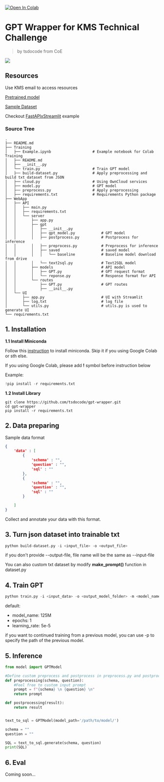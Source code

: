 [![Open In Colab](https://colab.research.google.com/assets/colab-badge.svg)](https://colab.research.google.com/drive/1QIOEfsB7DPcPRp9VX3fK2yg6atybkHvq#scrollTo=Bsy56wuXOPg1)

# GPT Wrapper for KMS Technical Challenge

> by tsdocode from CoE

![](./assets/pipeline.png)


## Resources
Use KMS email to access resources

[Pretrained model](https://drive.google.com/drive/folders/11aWe3IZ0pfxujwzsFHwSzgJuAlPryBNs?usp=sharing)

[Sample Dataset](https://drive.google.com/drive/folders/1eQ6T2AGa5-1UXZfNwE3HdrOpWwXZKttu?usp=sharing)

Checkout [FastAPIxStreamlit](https://github.com/tsdocode/GPT-Example) example




### Source Tree
    .
    ├── README.md
    ├── Training
    │   ├── Example.ipynb                   # Example notebook for Colab Training
    │   ├── README.md
    │   ├── __init__.py
    │   └── train.py                        # Train GPT model
    │   ├── build-dataset.py                # Apply preprocessing and build txt dataset from JSON
    │   ├── cloud.py                        # Using OwnCloud services
    │   ├── model.py                        # GPT model
    │   ├── preprocess.py                   # Apply preprocessing
    │   ├── requirements.txt                # Requirements Python package
    ├── WebApp
    │   ├── API
    │   │   ├── main.py
    │   │   ├── requirements.txt
    │   │   └── server
    │   │       ├── app.py
    │   │       ├── gpt
    │   │       │   ├── __init__.py
    │   │       │   ├── gpt_model.py            # GPT model 
    │   │       │   ├── postprocess.py          # Postprocess for inference
    │   │       │   ├── preprocess.py           # Preprocess for inference
    │   │       │   ├── saved                   # saved model
    │   │       │   │   └── baseline            # Baseline model download from drive
    │   │       │   └── text2sql.py             # Text2SQL model
    │   │       ├── models                      # API model
    │   │       │   ├── GPT.py                  # GPT request format
    │   │       │   └── reponse.py              # Response format for API
    │   │       └── routes
    │   │           ├── GPT.py                  # GPT routes
    │   │           ├── __init__.py
    │   └── UI
    │       ├── app.py                          # UI with Streamlit
    │       ├── log.txt                         # log file
    │       └── utils.py                        # utils.py is used to generate UI
    └── requirements.txt


## **1. Installation**

**1.1 Install Miniconda**

Follow this [instruction](https://docs.conda.io/en/latest/miniconda.html#) to install miniconda.
Skip it if you using Google Colab or sth else.

If you using Google Colab, please add **!** symbol before instruction below

Example:
```python
!pip install -r requirements.txt
```


**1.2 Install Library**
```
git clone https://github.com/tsdocode/gpt-wrapper.git
cd gpt-wrapper
pip install -r requirements.txt
```


## **2. Data preparing**
Sample data format
```json
{
    'data' : [
        {
            'schema' : "",
            'question' : "",
            'sql' : ""
        },
        {
            'schema' : "",
            'question' : "",
            'sql' : ""
        }

    ]
}
```

Collect and annotate your data with this format.

## **3. Turn json dataset into trainable txt**
```python
python build-dataset.py -i <input_file> -o <output_file>
```

if you don't provide --output-file, file name will be the same as --input-file

You can also custom txt dataset by modify **make_prompt()** function in dataset.py

## **4. Train GPT**
```python
python train.py -i <input_data> -o <output_model_folder> -m <model_name> -p <pretrained_model_path> -e <epochs> -l <learning_rate>  
```
default:
- model_name: 125M
- epochs: 1
- learning_rate: 5e-5

if you want to continued training from a previous model, you can use -p to specify the path of the previous model. 

## **5. Inference**
```python
from model import GPTModel

#Define custom preprocess and postprocess in preprocess.py and postprocess.py
def preprocessing(schema, question):
    #Feel free to custom input prompt
    prompt = f"{schema} \n {question} \n"
    return prompt

def postprocessing(result):
    return result


text_to_sql = GPTModel(model_path='/path/to/model/')

schema = ""
question = ""

SQL = text_to_sql.generate(schema, question)
print(SQL)
```

## **6. Eval**
Coming soon...




